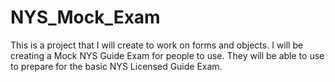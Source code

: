 # NYS_Mock_Exam

This is a project that I will create to work on forms and objects. I will be creating a Mock NYS Guide Exam for people to use. They will be able to use to prepare for the basic NYS Licensed Guide Exam.
